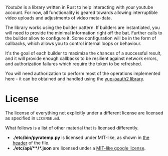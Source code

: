 *Youtube* is a library written in Rust to help interacting with your youtube account.
For now, all functionality is geared towards allowing interruptible video uploads
and adjustments of video meta-data.

The library works using the builder pattern. If builders are instantiated, you will need to 
provide the minimal information right off the bat. Further calls to the builder allow 
to configure it. Some configuration will be in the form of callbacks, which allows you to 
control internal loops or behaviour.

It's the goal of each builder to maximize the chances of a successful result, and it will 
provide enough callbacks to be resilient against network errors, and authorization failures 
which require the token to be refreshed.

You will need authorization to perform most of the operations implemented here - it can be obtained
and handled using the [yup-oauth2 library][oauth].


# License

The license of everything not explicitly under a different license are licensed as specified in `LICENSE.md`.

What follows is a list of other material that is licensed differently.

* **./etc/bin/pyratemp.py** is licensed under MIT-like, as shown in [the header][pyratemp-header] of the file.
* **./etc/api/\*\*/*.json** are licensed under a [MIT-like google license][google-lic].


[oauth]: https://crates.io/crates/yup-oauth2
[pyratemp-header]: https://github.com/Byron/youtube-rs/blob/master/etc/bin/pyratemp.py
[google-lic]: https://github.com/google/google-api-go-client/blob/master/LICENSE